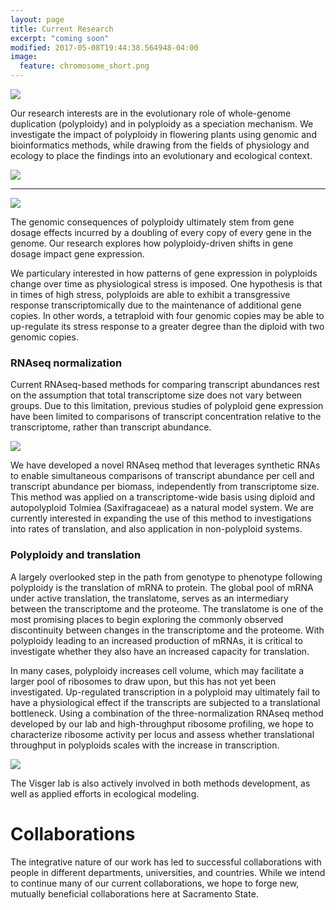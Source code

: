 ```yaml
---
layout: page
title: Current Research
excerpt: "coming soon"
modified: 2017-05-08T19:44:38.564948-04:00
image:
  feature: chromosome_short.png
---
```

![](https://i.imgur.com/gmbF8ve.png)

Our research interests are in the evolutionary role of whole-genome duplication (polyploidy) and in polyploidy as a speciation mechanism. We investigate the impact of polyploidy in flowering plants using genomic and bioinformatics methods, while drawing from the fields of physiology and ecology to place the findings into an evolutionary and ecological context. 

![](https://i.imgur.com/Gc2SFss.png)

___
![](https://i.imgur.com/uZg8VOu.png)

The genomic consequences of polyploidy ultimately stem from gene dosage effects incurred by a doubling of every copy of every gene in the genome. Our research explores how polyploidy-driven shifts in gene dosage impact gene expression. 

We particulary interested in how patterns of gene expression in polyploids change over time as physiological stress is imposed.  One hypothesis is that in times of high stress, polyploids are able to exhibit a transgressive response transcriptomically due to the maintenance of additional gene copies. In other words, a tetraploid with four genomic copies may be able to up-regulate its stress response to a greater degree than the diploid with two genomic copies.

### RNAseq normalization
Current RNAseq-based methods for comparing transcript abundances rest on the assumption that total transcriptome size does not vary between groups. Due to this limitation, previous studies of polyploid gene expression have been limited to comparisons of transcript concentration relative to the transcriptome, rather than transcript abundance.

![](https://i.imgur.com/DZXRlih.png)

We have developed a novel RNAseq method that leverages synthetic RNAs to enable simultaneous comparisons of transcript abundance per cell and transcript abundance per biomass, independently from transcriptome size. This method was applied on a transcriptome-wide basis using diploid and autopolyploid Tolmiea (Saxifragaceae) as a natural model system. We are currently interested in expanding the use of this method to investigations into rates of translation, and also application in non-polyploid systems.


### Polyploidy and translation
A largely overlooked step in the path from genotype to phenotype following polyploidy is the translation of mRNA to protein. The global pool of mRNA under active translation, the translatome, serves as an intermediary between the transcriptome and the proteome. The translatome is one of the most promising places to begin exploring the commonly observed discontinuity between changes in the transcriptome and the proteome.  With polyploidy leading to an increased production of mRNAs, it is critical to investigate whether they also have an increased capacity for translation. 

In many cases, polyploidy increases cell volume, which may facilitate a larger pool of ribosomes to draw upon, but this has not yet been investigated.  Up-regulated transcription in a polyploid may ultimately fail to have a physiological effect if the transcripts are subjected to a translational bottleneck. Using a combination of the three-normalization RNAseq method developed by our lab and high-throughput ribosome profiling, we hope to characterize ribosome activity per locus and assess whether translational throughput in polyploids scales with the increase in transcription. 

![](https://i.imgur.com/PBXd6Oq.png)
 
The Visger lab is also actively involved in both methods development, as well as applied efforts in ecological modeling.

# Collaborations
The integrative nature of our work has led to successful collaborations with people in different departments, universities, and countries.  While we intend to continue many of our current collaborations, we hope to forge new, mutually beneficial collaborations here at Sacramento State.
